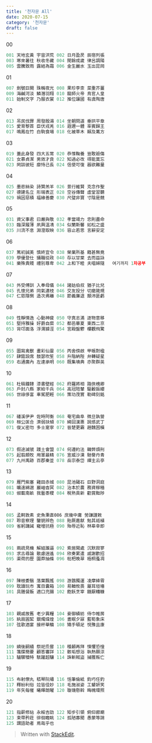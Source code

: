 ```yaml
---
title: '천자문 All'
date: 2020-07-15
category: '천자문'
draft: false
---
```

00
```js
001 天地玄黃 宇宙洪荒 002 日月盈昃 辰宿列張
003 寒來暑往 秋收冬藏 004 閏餘成歲 律呂調陽 
005 雲騰致雨 露結為霜 006 金生麗水 玉出昆岡 
```
01
```js
007 劍號巨闕 珠稱夜光 008 果珍李柰 菜重芥薑 
009 海鹹河淡 鱗潛羽翔 010 龍師火帝 鳥官人皇 
011 始制文字 乃服衣裳 012 推位讓國 有虞陶唐 
```
02
```js
013 吊民伐罪 周發殷湯 014 坐朝問道 垂拱平章 
015 愛育黎首 臣伏戎羌 016 遐邇一體 率賓歸王 
017 鳴鳳在竹 白駒食場 018 化被草木 賴及萬方 
```
03
```js
019 蓋此身發 四大五常 020 恭惟鞠養 豈敢毀傷 
021 女慕貞潔 男效才良 022 知過必改 得能莫忘 
023 罔談彼短 靡恃己長 024 信使可復 器欲難量 
```
04
```js
025 墨悲絲染 詩贊羔羊 026 景行維賢 克念作聖 
027 德建名立 形端表正 028 空谷傳聲 虛堂習聽 
029 禍因惡積 福緣善慶 030 尺璧非寶 寸陰是競 
```
05
```js
031 資父事君 曰嚴與敬 032 孝當竭力 忠則盡命
033 臨深履薄 夙興溫凊 034 似蘭斯馨 如松之盛 
035 川流不息 淵澄取映 036 容止若思 言辭安定 
```
06
```js
037 篤初誠美 慎終宜令 038 榮業所基 籍甚無竟 
039 學優登仕 攝職從政 040 存以甘棠 去而益詠 
041 樂殊貴賤 禮別尊卑 042 上和下睦 夫唱婦隨   여기까지 1차공부 
```
07
```js
043 外受傅訓 入奉母儀 044 諸姑伯叔 猶子比兒 
045 孔懷兄弟 同氣連枝 046 交友投分 切磨箴規 
047 仁慈隱惻 造次弗離 048 節義廉退 顛沛匪虧 
```
08
```js
049 性靜情逸 心動神疲 050 守真志滿 逐物意移
051 堅持雅操 好爵自縻 052 都邑華夏 東西二京 
053 背邙面洛 浮渭據涇 054 宮殿盤鬱 樓觀飛驚
```
09
```js
055 圖寫禽獸 畫彩仙靈 056 丙舍傍啟 甲帳對楹 
057 肆筵設席 鼓瑟吹笙 058 升階納陛 弁轉疑星 
059 右通廣內 左達承明 060 既集墳典 亦聚群英
```
10
```js
061 杜稿鐘隸 漆書壁經 062 府羅將相 路俠槐卿 
063 戶封八縣 家給千兵 064 高冠陪輦 驅轂振纓 
065 世祿侈富 車駕肥輕 066 策功茂實 勒碑刻銘
```
11
```js
067 磻溪伊尹 佐時阿衡 068 奄宅曲阜 微旦孰營 
069 桓公匡合 濟弱扶傾 070 綺回漢惠 說感武丁 
071 俊乂密勿 多士寔寧 072 晉楚更霸 趙魏困橫 
```
12
```js
073 假途滅虢 踐土會盟 074 何遵約法 韓弊煩刑
075 起翦頗牧 用軍最精 076 宣威沙漠 馳譽丹青 
077 九州禹跡 百郡秦並 078 岳宗泰岱 禪主云亭 
```
13
```js
079 雁門紫塞 雞田赤城 080 昆池碣石 巨野洞庭 
081 曠遠綿邈 巖岫杳冥 082 治本於農 務資稼穡
083 俶載南畝 我藝黍稷 084 稅熟貢新 勸賞黜陟 
```
14
```js
085 孟軻敦素 史魚秉直086 庶幾中庸 勞謙謹敕 
087 聆音察理 鑒貌辨色 088 貽厥嘉猷 勉其祗植 
089 省躬譏誡 寵增抗極 090 殆辱近恥 林皋幸即 
```
15
```js
091 兩疏見機 解組誰逼 092 索居閑處 沉默寂寥
093 求古尋論 散慮逍遙 094 欣奏累遣 戚謝歡招 
095 渠荷的歷 園莽抽條 096 枇杷晚翠 梧桐蚤凋
```
16
```js
097 陳根委翳 落葉飄搖 098 游鵾獨運 凌摩絳霄 
099 耽讀玩市 寓目囊箱 100 易輶攸畏 屬耳垣墻 
101 具膳餐飯 適口充腸 102 飽飫烹宰 饑厭糟糠
```
17
```js
103 親戚故舊 老少異糧 104 妾御績紡 侍巾帷房
105 紈扇圓絜 銀燭煒煌 106 晝眠夕寐 藍筍象床 
107 弦歌酒宴 接杯舉觴 108 矯手頓足 悅豫且康 
```
18
```js
109 嫡後嗣續 祭祀烝嘗 110 稽顙再拜 悚懼恐惶 
111 箋牒簡要 顧答審詳 112 骸垢想浴 執熱願涼 
113 驢騾犢特 駭躍超驤 114 誅斬賊盜 捕獲叛亡 
```
19
```js
115 布射僚丸 嵇琴阮嘯 116 恬筆倫紙 鈞巧任釣 
117 釋紛利俗 竝皆佳妙 118 毛施淑姿 工顰妍笑 
119 年矢每催 曦暉朗曜 120 璇璣懸斡 晦魄環照
```
20
```js
121 指薪修祜 永綏吉劭 122 矩步引領 俯仰廊廟 
123 束帶矜莊 徘徊瞻眺 124 孤陋寡聞 愚蒙等誚 
125 謂語助者 焉哉乎也
```

> Written with [StackEdit](https://stackedit.io/).
<!--stackedit_data:
eyJoaXN0b3J5IjpbMjA0OTE1MjA4NCwtMTkxMTU2Mjc0Ml19
-->